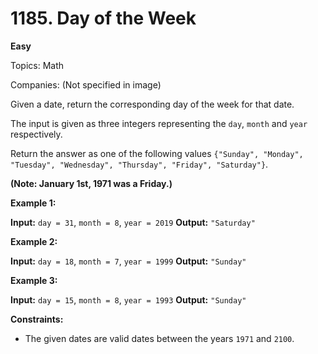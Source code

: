 # 1185. Day of the Week

**Easy**

Topics: Math

Companies: (Not specified in image)

Given a date, return the corresponding day of the week for that date.

The input is given as three integers representing the `day`, `month` and `year` respectively.

Return the answer as one of the following values `{"Sunday", "Monday", "Tuesday", "Wednesday", "Thursday", "Friday", "Saturday"}`.

**(Note: January 1st, 1971 was a Friday.)**

**Example 1:**

**Input:** `day = 31`, `month = 8`, `year = 2019`
**Output:** `"Saturday"`

**Example 2:**

**Input:** `day = 18`, `month = 7`, `year = 1999`
**Output:** `"Sunday"`

**Example 3:**

**Input:** `day = 15`, `month = 8`, `year = 1993`
**Output:** `"Sunday"`

**Constraints:**

*   The given dates are valid dates between the years `1971` and `2100`. 